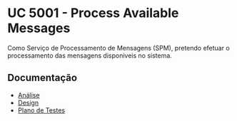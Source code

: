 # UC 5001 - Process Available Messages #

Como Serviço de Processamento de Mensagens (SPM), pretendo efetuar o processamento das mensagens disponiveis no sistema.

## Documentação

* [Análise](ProcessAvailableMessages-ANALYSIS.md)
* [Design](ProcessAvailableMessages-DESIGN.md)
* [Plano de Testes](ProcessAvailableMessages-TESTPLAN.md)